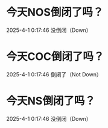 # 今天NOS倒闭了吗？

2025-4-1 0:17:46 没倒闭（Down）

# 今天COC倒闭了吗？

2025-4-1 0:17:46 倒闭了（Not Down）

# 今天NS倒闭了吗？

2025-4-1 0:17:46 没倒闭（Down）

